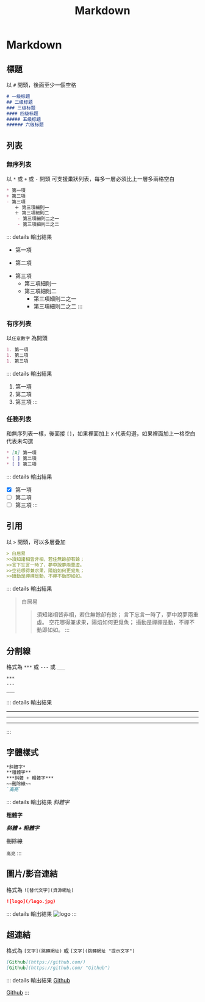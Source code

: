 ﻿---
title: 'Markdown'
---

# Markdown

## 標題
以 ``#`` 開頭，後面至少一個空格

```md
# 一级标题
## 二级标题
### 三级标题
#### 四级标题
##### 五级标题
###### 六级标题
```

## 列表

### 無序列表
以 ``*`` 或 ``+`` 或 ``-`` 開頭
可支援巢狀列表，每多一層必須比上一層多兩格空白

```md
* 第一項
+ 第二項
- 第三項
   ＋ 第三項細則一
   ＋ 第三項細則二
    - 第三項細則二之一
    - 第三項細則二之二
```

::: details 輸出結果
* 第一項
+ 第二項
- 第三項
  - 第三項細則一
  - 第三項細則二
    - 第三項細則二之一
    - 第三項細則二之二
:::

### 有序列表
以``任意數字`` 為開頭

```md
1. 第一項
1. 第二項
1. 第三項
```

::: details 輸出結果
1. 第一項
1. 第二項
1. 第三項
:::

### 任務列表
和無序列表一樣，後面接 ``[]``，如果裡面加上 ``X`` 代表勾選，如果裡面加上一格空白代表未勾選
```md
* [X] 第一項
* [ ] 第二項
* [ ] 第三項
```

::: details 輸出結果
* [X] 第一項
* [ ] 第二項
* [ ] 第三項
:::

## 引用
以 ``>`` 開頭，可以多層疊加

```md
> 白居易
>>須知諸相皆非相，若住無餘卻有餘；
>>言下忘言一時了，夢中說夢兩重虛。
>>空花哪得兼求果，陽焰如何更覓魚；
>>攝動是禪禪是動，不禪不動即如如。
```

::: details 輸出結果
> 白居易
>>須知諸相皆非相，若住無餘卻有餘；
>>言下忘言一時了，夢中說夢兩重虛。
>>空花哪得兼求果，陽焰如何更覓魚；
>>攝動是禪禪是動，不禪不動即如如。
:::

## 分割線
格式為 ``***`` 或 ``---`` 或 ``___``

```md
***
---
___
```

::: details 輸出結果
*** 

---

___
:::
 
## 字體樣式

```md
*斜體字* 
**粗體字** 
***斜體 + 粗體字*** 
~~刪除線~~
`高亮`
```

::: details 輸出結果
*斜體字* 

**粗體字** 

***斜體 + 粗體字*** 

~~刪除線~~

`高亮`
:::

## 圖片/影音連結
格式為 ``![替代文字](資源網址)`` 

```md
![logo](/logo.jpg)
```

::: details 輸出結果
![logo](/logo.jpg)
:::

## 超連結
格式為 ``[文字](跳轉網址)`` 或 ``[文字](跳轉網址 "提示文字")``
```md
[Github](https://github.com/)
[Github](https://github.com/ "Github")
```

::: details 輸出結果
[Github](https://github.com/)

[Github](https://github.com/ "Github")
:::
